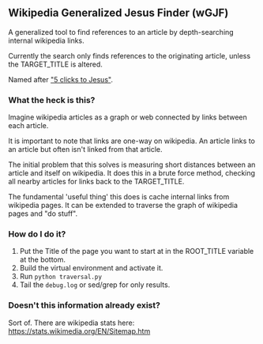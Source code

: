 ## Wikipedia Generalized Jesus Finder (wGJF)

A generalized tool to find references to an article by depth-searching internal wikipedia links.

Currently the search only finds references to the originating article, unless the TARGET_TITLE is altered.

Named after ["5 clicks to Jesus"](http://www.urbandictionary.com/define.php?term=5%20Clicks%20To%20Jesus).


### What the heck is this?

Imagine wikipedia articles as a graph or web connected by links between each article.

It is important to note that links are one-way on wikipedia. An article links to an article but often isn't linked from that article.

The initial problem that this solves is measuring short distances between an article and itself on wikipedia. It does this in a brute force method, checking all nearby articles for links back to the TARGET_TITLE.

The fundamental 'useful thing' this does is cache internal links from wikipedia pages.  It can be extended to traverse the graph of wikipedia pages and "do stuff".

### How do I do it?

1. Put the Title of the page you want to start at in the ROOT_TITLE variable at the bottom.
2. Build the virtual environment and activate it.
3. Run `python traversal.py`
4. Tail the `debug.log` or sed/grep for only results.


### Doesn't this information already exist?

Sort of. There are wikipedia stats here: https://stats.wikimedia.org/EN/Sitemap.htm
